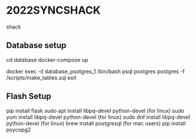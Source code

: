 # 2022SYNCSHACK
shack

## Database setup
cd database
docker-compose up

docker exec -it database_psotgres_1 /bin/bash
psql postgres postgres -f /scripts/make_tables.sql
exit

## Flash Setup
pip install flask
sudo apt install libpq-devel python-devel (for linux)
sudo yum install libpq-devel python-devel (for linux)
sudo dnf install libpq-devel python-devel (for linux)
brew install postgresql (for mac users)
pip install psycopg2

